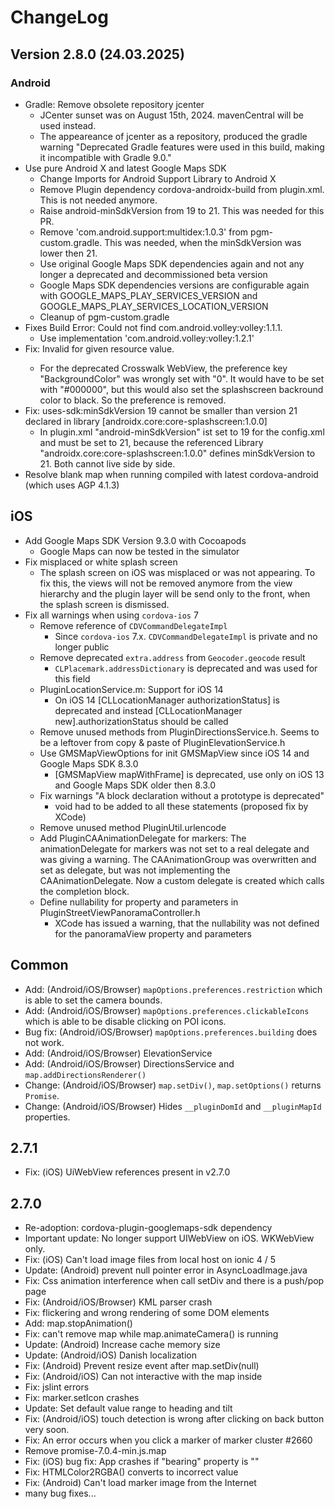 # ChangeLog

## Version 2.8.0 (24.03.2025)

### Android
- Gradle: Remove obsolete repository jcenter
  - JCenter sunset was on August 15th, 2024. mavenCentral will be used instead.
  - The appeareance of jcenter as a repository, produced the gradle warning "Deprecated Gradle features were used in this build, making it incompatible with Gradle 9.0."
- Use pure Android X and latest Google Maps SDK
  - Change Imports for Android Support Library to Android X
  - Remove Plugin dependency cordova-androidx-build from plugin.xml. This is not needed anymore.
  - Raise android-minSdkVersion from 19 to 21. This was needed for this PR.
  - Remove 'com.android.support:multidex:1.0.3' from pgm-custom.gradle. This was needed, when the minSdkVersion was lower then 21.
  - Use original Google Maps SDK dependencies again and not any longer a deprecated and decommissioned beta version
  - Google Maps SDK dependencies versions are configurable again with GOOGLE_MAPS_PLAY_SERVICES_VERSION and GOOGLE_MAPS_PLAY_SERVICES_LOCATION_VERSION
  - Cleanup of pgm-custom.gradle
- Fixes Build Error: Could not find com.android.volley:volley:1.1.1.
  - Use implementation 'com.android.volley:volley:1.2.1'
- Fix: Invalid <color> for given resource value.
  - For the deprecated Crosswalk WebView, the preference key "BackgroundColor" was wrongly set with "0". It would have to be set with "#000000", but this would also set the splashscreen backround color to black. So the preference is removed.
- Fix: uses-sdk:minSdkVersion 19 cannot be smaller than version 21 declared in library [androidx.core:core-splashscreen:1.0.0]
  - In plugin.xml "android-minSdkVersion" ist set to 19 for the config.xml and must be set to 21, because the referenced Library "androidx.core:core-splashscreen:1.0.0" defines minSdkVersion to 21. Both cannot live side by side.
- Resolve blank map when running compiled with latest cordova-android (which uses AGP 4.1.3)

## iOS
- Add Google Maps SDK Version 9.3.0 with Cocoapods
  - Google Maps can now be tested in the simulator
- Fix misplaced or white splash screen
  - The splash screen on iOS was misplaced or was not appearing. To fix this, the views will not be removed anymore from the view hierarchy and the plugin layer will be send only to the front, when the splash screen is dismissed.
- Fix all warnings when using `cordova-ios` 7
  - Remove reference of `CDVCommandDelegateImpl`
    - Since `cordova-ios` 7.x. `CDVCommandDelegateImpl` is private and no longer public
  - Remove deprecated `extra.address` from `Geocoder.geocode` result
    - `CLPlacemark.addressDictionary` is deprecated and was used for this field
  - PluginLocationService.m: Support for iOS 14 
    - On iOS 14 [CLLocationManager authorizationStatus] is deprecated and instead [CLLocationManager new].authorizationStatus should be called
  - Remove unused methods from PluginDirectionsService.h. Seems to be a leftover from copy & paste of PluginElevationService.h
  - Use GMSMapViewOptions for init GMSMapView since iOS 14 and Google Maps SDK 8.3.0
    - [GMSMapView mapWithFrame] is deprecated, use only on iOS 13 and Google Maps SDK older then 8.3.0
  - Fix warnings "A block declaration without a prototype is deprecated"
    - void had to be added to all these statements (proposed fix by XCode)
  - Remove unused method PluginUtil.urlencode
  - Add PluginCAAnimationDelegate for markers: The animationDelegate for markers was not set to a real delegate and was giving a warning. The CAAnimationGroup was overwritten and set as delegate, but was not implementing the CAAnimationDelegate. Now a  custom delegate is created which calls the completion block.
  - Define nullability for property and parameters in PluginStreetViewPanoramaController.h
    - XCode has issued a warning, that the nullability was not defined for the panoramaView property and parameters

## Common
- Add: (Android/iOS/Browser) `mapOptions.preferences.restriction` which is able to set the camera bounds.
- Add: (Android/iOS/Browser) `mapOptions.preferences.clickableIcons` which is able to be disable clicking on POI icons.
- Bug fix: (Android/iOS/Browser) `mapOptions.preferences.building` does not work.
- Add: (Android/iOS/Browser) ElevationService
- Add: (Android/iOS/Browser) DirectionsService and `map.addDirectionsRenderer()`
- Change: (Android/iOS/Browser) `map.setDiv()`, `map.setOptions()` returns `Promise`.
- Change: (Android/iOS/Browser) Hides `__pluginDomId` and `__pluginMapId` properties.

## 2.7.1

- Fix: (iOS) UiWebView references present in v2.7.0

## 2.7.0

- Re-adoption: cordova-plugin-googlemaps-sdk dependency
- Important update: No longer support UIWebView on iOS. WKWebView only.
- Fix: (iOS) Can't load image files from local host on ionic 4 / 5
- Update: (Android) prevent null pointer error in AsyncLoadImage.java
- Fix: Css animation interference when call setDiv and there is a push/pop page
- Fix: (Android/iOS/Browser) KML parser crash
- Fix: flickering and wrong rendering of some DOM elements
- Add: map.stopAnimation()
- Fix: can't remove map while map.animateCamera() is running
- Update: (Android) Increase cache memory size
- Update: (Android/iOS) Danish localization
- Fix: (Android) Prevent resize event after map.setDiv(null)
- Fix: (Android/iOS) Can not interactive with the map inside
- Fix: jslint errors
- Fix: marker.setIcon crashes
- Update: Set default value range to heading and tilt
- Fix: (Android/iOS) touch detection is wrong after clicking on back button very soon.
- Fix: An error occurs when you click a marker of marker cluster #2660
- Remove promise-7.0.4-min.js.map
- Fix: (iOS) bug fix: App crashes if "bearing" property is ""
- Fix: HTMLColor2RGBA() converts to incorrect value
- Fix: (Android) Can't load marker image from the Internet
- many bug fixes...